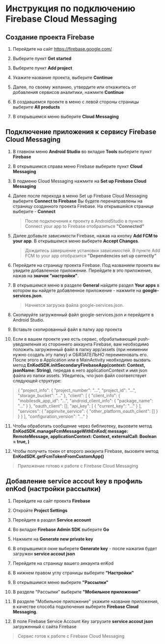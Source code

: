 ﻿# Инструкция по подключению Firebase Cloud Messaging

## Создание проекта Firebase

1. Перейдите на сайт <https://firebase.google.com/>

2. Выберите пункт **Get started**

3. Выберите пункт **Add project**

4. Укажите название проекта, выберите **Continue**

5. Далее, по своему желанию, утвердите или откажитесь от добавления сервисов аналитики, нажмите **Continue**

6. В создавшемся проекте в меню с левой стороны страницы выберите **All products**

7. В открывшемся меню выберите **Cloud Messaging**

## Подключение приложения к сервису Firebase Cloud Messaging

1. В главном меню **Android Studio** во вкладке **Tools** выберите пункт **Firebase**

2. В открывшимся справа меню Firebase выберите пункт **Cloud Messaging**

3. В подменю Cloud Messaging нажмите на **Set up Firebase Cloud Messaging**

4. Далее после перехода в меню Set up Firebase Cloud Messaging выберите **Connect to Firebase**
Вы будете перенаправлены на страницу созданного проекта Firebase. На открывшейся странице выберите - **Connect**

    > После подключения к проекту в AndroidStudio в пункте Connect your app to Firebase отобразиться **"Connected"**

5. Далее добавьте зависимости Firebase, нажав на кнопку **Add FCM to your app**. В открывшемся меню выберите **Accept Changes**.

    > Дождитесь завершение установки зависимостей. В пункте  Add FCM to your app отобразится **"Dependencies set up correctly"**

6. Перейдите на страницу проекта Firebase. Под названием проекта вы увидите добавленное приложение. Перейдите в это приложение, нажав на **значок "настройки"**.

7. В открывшемся меню в разделе **General** найдите раздел **Your apps** в котором вы найдете добавленное приложение - нажмите на **google-services.json**.

    > Начнется загрузка файла google-services.json.

8. Скопируйте загруженный файл google-services.json и перейдите в Android Studio.

9. Вставьте скопированный файл в папку app проекта

10. Если в вашем проекте уже есть сервис, обрабатывающий push-уведомления из стороннего аккаунта Firebase,
вам необходимо положить загруженный файл в папку app/assets (при неимении нужно создать эту папку) и ОБЯЗАТЕЛЬНО переименовать его.
После этого в Application или в MainActivity необходимо вызвать метод **EnKodSDK.initSecondaryFirebaseApp(context: Context, jsonName: String)**,
передав в него applicationContext и имя json файла из папки assets. Убедитесь, что json файл соответствует следующей структуре:

>{
   "project_info": {
   "project_number": "...",
   "project_id": "...",
   "storage_bucket": "..."
   },
   "client": [
      {
         "client_info": {
         "mobilesdk_app_id": "...",
         "android_client_info": {
         "package_name": "..."
      }
   },
   "oauth_client": [],
   "api_key": [
      {
      "current_key": "..."
      }
   ],
         "services": {
            "appinvite_service": {
               "other_platform_oauth_client": []
            }
         }
      }
   ],
   "configuration_version": "..."
}

11. Чтобы обработать сообщение через библиотеку, вызовите метод **EnKodSDK.manageFcmMessageWithEnKod(
    message: RemoteMessage,
    applicationContext: Context,
    externalCall: Boolean = true,
    )**

12. Чтобы получить токен от второго аккаунта Firebase, вызовите метод **EnKodSDK.getFcmTokenFromCustomApp()**

> Приложение готово к работе с Firebase Cloud Messaging

## Добавление service accout key в профиль enKod (настройки рассылки)

1. Перейдите на сайт проекта **Firebase**

2. Откройте **Project Settings**

3. Перейдите в раздел **Service account**

4. Во вкладке **Firebase Admin SDK** выберите **Go**

5. Нажмите на **Generate new private key**

6. В открывшемся окне выберете **Generate key** - после нажатия будет загружен **service accout json**

7. Перейдите на страницу вашего аккаунта enKod

8. В нижнем правом углу страницы выберите **"Настройки"**

9. В открывшимся меню выберите **"Рассылки"**

10. В разделе "Рассылки" выберите **"Мобильное приложение"**

11. В разделе "Мобильное приложение" укажите название приложения, в качестве способа подключения выберите **Firebase Cloud Messaging**.

12. В поле Firebase Service Account Key загрузите **service accout json** загруженный с сайта Firebase

> Сервис готов к работе с Firebase Cloud Messaging
